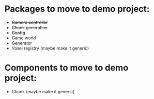 # Packages to move to demo project:
* ~~Camera controller~~
* ~~Chunk generation~~
* ~~Config~~
* Game world
* Generator
* Voxel registry (maybe make it generic)

# Components to move to demo project:
* Chunk (maybe make it generic)